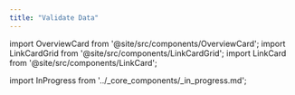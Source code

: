 ```yaml
---
title: "Validate Data"
---
```


import OverviewCard from '@site/src/components/OverviewCard';
import LinkCardGrid from '@site/src/components/LinkCardGrid';
import LinkCard from '@site/src/components/LinkCard';

import InProgress from '../_core_components/_in_progress.md';

<InProgress/>

<LinkCardGrid>
  
  <LinkCard 
      topIcon 
      label="Manage Validators"
      description="Use Validators to validate"
      to="/core/validate_data/manage_validators" 
      icon="/img/expectation_icon.svg" 
  />

  <LinkCard 
    topIcon 
    label="Manage Checkpoints"
    description="Use Checkpoints to validate Expectation Suites against Batches of data."
    to="/core/validate_data/manage_checkpoints.md" 
    icon="/img/expectation_icon.svg" 
  />
  
</LinkCardGrid>